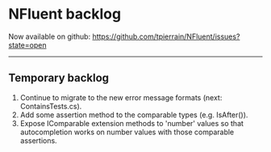 NFluent backlog
===============

Now available on github: https://github.com/tpierrain/NFluent/issues?state=open

- - -

Temporary backlog
-------
1. Continue to migrate to the new error message formats (next: ContainsTests.cs).
1. Add some assertion method to the comparable types (e.g. IsAfter()).
1. Expose IComparable extension methods to 'number' values so that autocompletion works on number values with those comparable assertions.
